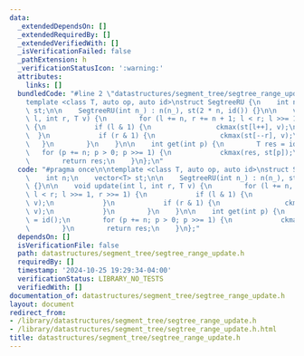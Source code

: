 ```yaml
---
data:
  _extendedDependsOn: []
  _extendedRequiredBy: []
  _extendedVerifiedWith: []
  _isVerificationFailed: false
  _pathExtension: h
  _verificationStatusIcon: ':warning:'
  attributes:
    links: []
  bundledCode: "#line 2 \"datastructures/segment_tree/segtree_range_update.h\"\n\n\
    template <class T, auto op, auto id>\nstruct SegtreeRU {\n    int n;\n    vector<T>\
    \ st;\n\n    SegtreeRU(int n_) : n(n_), st(2 * n, id()) {}\n\n    void update(int\
    \ l, int r, T v) {\n        for (l += n, r += n + 1; l < r; l >>= 1, r >>= 1)\
    \ {\n            if (l & 1) {\n                ckmax(st[l++], v);\n          \
    \  }\n            if (r & 1) {\n                ckmax(st[--r], v);\n         \
    \   }\n        }\n    }\n\n    int get(int p) {\n        T res = id();\n     \
    \   for (p += n; p > 0; p >>= 1) {\n            ckmax(res, st[p]);\n        }\n\
    \        return res;\n    }\n};\n"
  code: "#pragma once\n\ntemplate <class T, auto op, auto id>\nstruct SegtreeRU {\n\
    \    int n;\n    vector<T> st;\n\n    SegtreeRU(int n_) : n(n_), st(2 * n, id())\
    \ {}\n\n    void update(int l, int r, T v) {\n        for (l += n, r += n + 1;\
    \ l < r; l >>= 1, r >>= 1) {\n            if (l & 1) {\n                ckmax(st[l++],\
    \ v);\n            }\n            if (r & 1) {\n                ckmax(st[--r],\
    \ v);\n            }\n        }\n    }\n\n    int get(int p) {\n        T res\
    \ = id();\n        for (p += n; p > 0; p >>= 1) {\n            ckmax(res, st[p]);\n\
    \        }\n        return res;\n    }\n};"
  dependsOn: []
  isVerificationFile: false
  path: datastructures/segment_tree/segtree_range_update.h
  requiredBy: []
  timestamp: '2024-10-25 19:29:34-04:00'
  verificationStatus: LIBRARY_NO_TESTS
  verifiedWith: []
documentation_of: datastructures/segment_tree/segtree_range_update.h
layout: document
redirect_from:
- /library/datastructures/segment_tree/segtree_range_update.h
- /library/datastructures/segment_tree/segtree_range_update.h.html
title: datastructures/segment_tree/segtree_range_update.h
---
```

